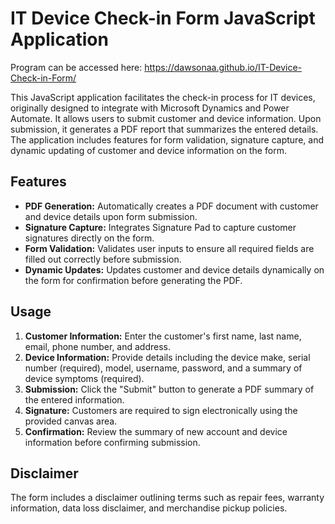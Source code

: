 # IT Device Check-in Form JavaScript Application

Program can be accessed here: https://dawsonaa.github.io/IT-Device-Check-in-Form/

This JavaScript application facilitates the check-in process for IT devices, originally designed to integrate with Microsoft Dynamics and Power Automate. It allows users to submit customer and device information. Upon submission, it generates a PDF report that summarizes the entered details. The application includes features for form validation, signature capture, and dynamic updating of customer and device information on the form.

## Features

- **PDF Generation:** Automatically creates a PDF document with customer and device details upon form submission.
- **Signature Capture:** Integrates Signature Pad to capture customer signatures directly on the form.
- **Form Validation:** Validates user inputs to ensure all required fields are filled out correctly before submission.
- **Dynamic Updates:** Updates customer and device details dynamically on the form for confirmation before generating the PDF.

## Usage

1. **Customer Information:** Enter the customer's first name, last name, email, phone number, and address.
2. **Device Information:** Provide details including the device make, serial number (required), model, username, password, and a summary of device symptoms (required).
3. **Submission:** Click the "Submit" button to generate a PDF summary of the entered information.
4. **Signature:** Customers are required to sign electronically using the provided canvas area.
5. **Confirmation:** Review the summary of new account and device information before confirming submission.

## Disclaimer

The form includes a disclaimer outlining terms such as repair fees, warranty information, data loss disclaimer, and merchandise pickup policies.
